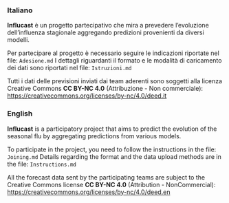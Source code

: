 ### Italiano

__Influcast__ è un progetto partecipativo che mira a prevedere l’evoluzione dell’influenza stagionale aggregando predizioni provenienti da diversi modelli.

Per partecipare al progetto è necessario seguire le indicazioni riportate nel file: `Adesione.md`
I dettagli riguardanti il formato e le modalità di caricamento dei dati sono riportati nel file: `Istruzioni.md`

Tutti i dati delle previsioni inviati dai team aderenti sono soggetti alla licenza Creative Commons __CC BY-NC 4.0__ (Attribuzione - Non commerciale): https://creativecommons.org/licenses/by-nc/4.0/deed.it




### English

__Influcast__ is a participatory project that aims to predict the evolution of the seasonal flu by aggregating predictions from various models.

To participate in the project, you need to follow the instructions in the file: `Joining.md`
Details regarding the format and the data upload methods are in the file: `Instructions.md`

All the forecast data sent by the participating teams are subject to the Creative Commons license __CC BY-NC 4.0__ (Attribution - NonCommercial): https://creativecommons.org/licenses/by-nc/4.0/deed.en
